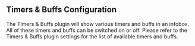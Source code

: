 ## Timers & Buffs Configuration
The Timers & Buffs plugin will show various timers and buffs in an infobox. All of these timers and buffs can be switched on or off. Please refer to the Timers & Buffs plugin settings for the list of available timers and buffs.
